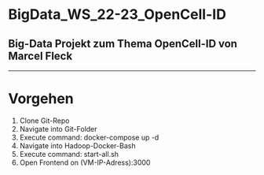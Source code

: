 # BigData_WS_22-23_OpenCell-ID
## Big-Data Projekt zum Thema OpenCell-ID von Marcel Fleck
-------------------------------------------------------------------------
# Vorgehen
1. Clone Git-Repo
2. Navigate into Git-Folder
3. Execute command: docker-compose up -d
4. Navigate into Hadoop-Docker-Bash
5. Execute command: start-all.sh
6. Open Frontend on (VM-IP-Adress):3000

